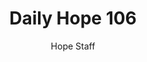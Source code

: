 ---
image: /assets/img/daily-hope-default-artwork.png
title: Daily Hope 106
number: 106
categories:
  - Daily Hope
author: Hope Staff
notes: Daily Hope 106
embed: >-
  <iframe style="border-radius:12px" src="https://open.spotify.com/embed/episode/2ncTDw7X4wmyDqNH7JEH7l?utm_source=generator" width="100%" height="352" frameBorder="0" allowfullscreen="" allow="autoplay; clipboard-write; encrypted-media; fullscreen; picture-in-picture" loading="lazy"></iframe>
---